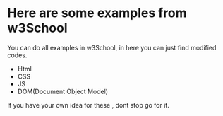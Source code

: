 # Here are some examples from w3School 
You can do all examples in w3School, in here you can just find modified codes.

- Html
- CSS
- JS
- DOM(Document Object Model)

If you have your own idea for these , dont stop go for it.